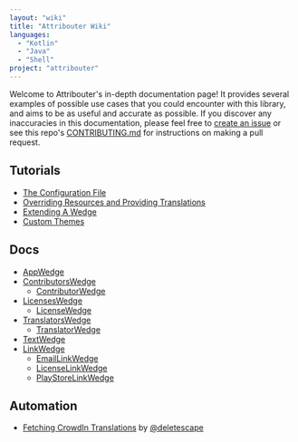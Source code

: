 ```yaml
---
layout: "wiki"
title: "Attribouter Wiki"
languages: 
  - "Kotlin"
  - "Java"
  - "Shell"
project: "attribouter"
---
```


Welcome to Attribouter's in-depth documentation page! It provides several examples of possible use cases that you could encounter with this library, and aims to be as useful and accurate as possible. If you discover any inaccuracies in this documentation, please feel free to [create an issue](https://jfenn.me/redirects/?t=github&d=Attribouter/issues/new) or see this repo's [CONTRIBUTING.md](https://jfenn.me/redirects/?t=github&d=Attribouter/blob/master/.github/CONTRIBUTING.md) for instructions on making a pull request.

## Tutorials

- [The Configuration File](./The-Configuration-File)
- [Overriding Resources and Providing Translations](./Overriding-Resources-and-Providing-Translations)
- [Extending A Wedge](./Extending-a-Wedge)
- [Custom Themes](./Custom-Themes)

## Docs

- [AppWedge](./AppWedge)
- [ContributorsWedge](./ContributorsWedge)
	- [ContributorWedge](./ContributorWedge)
- [LicensesWedge](./LicensesWedge)
	- [LicenseWedge](./LicenseWedge)
- [TranslatorsWedge](./TranslatorsWedge)
	- [TranslatorWedge](./TranslatorWedge)
- [TextWedge](./TextWedge)
- [LinkWedge](./LinkWedge)
	- [EmailLinkWedge](./LinkWedge#email)
	- [LicenseLinkWedge](./LinkWedge#license)
	- [PlayStoreLinkWedge](./LinkWedge#play-store)

## Automation

- [Fetching CrowdIn Translations](./Fetching-CrowdIn-Translations) by [@deletescape](https://github.com/deletescape)